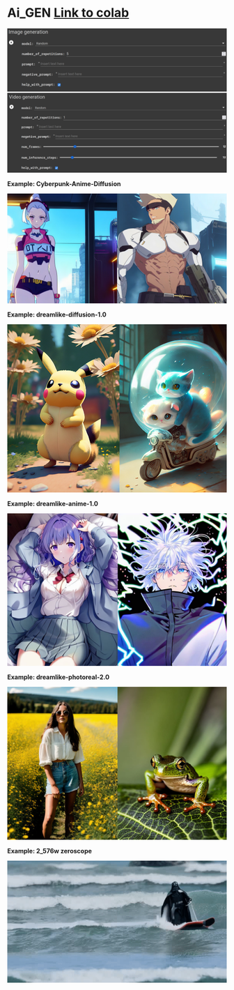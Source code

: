 # Ai_GEN [Link to colab](https://colab.research.google.com/drive/1vDknknuuPlRwiTaqVhoHaUcW7CaGEcbt?usp=sharing)
![IMG](docs/IMG/IMG.png)
![VID](docs/IMG/VID.png)


**Example: Cyberpunk-Anime-Diffusion**

![Cyberpunk-Anime-Diffusion](docs/IMG/Cyberpunk-Anime-Diffusion.jpg)


**Example: dreamlike-diffusion-1.0**

![dreamlike-diffusion-1.0](docs/IMG/dreamlike-diffusion-1.0.jpg)


**Example: dreamlike-anime-1.0**

![dreamlike-anime-1.0](docs/IMG/dreamlike-anime-1.0.jpg)

**Example: dreamlike-photoreal-2.0**

![dreamlike-photoreal-2.0](docs/IMG/dreamlike-photoreal-2.0.jpg)

**Example: 2_576w zeroscope**

![2_576w zeroscope](docs/IMG/2_576wzeroscope.gif)

